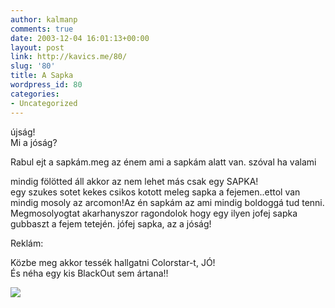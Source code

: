 ```yaml
---
author: kalmanp
comments: true
date: 2003-12-04 16:01:13+00:00
layout: post
link: http://kavics.me/80/
slug: '80'
title: A Sapka
wordpress_id: 80
categories:
- Uncategorized
---
```


újság!  
Mi a jóság?




Rabul ejt a sapkám.meg az énem ami a sapkám alatt van. szóval ha valami 




mindig fölötted áll akkor az nem lehet más csak egy SAPKA!  
egy szukes sotet kekes csikos kotott meleg sapka a fejemen..ettol van mindig mosoly az arcomon!Az én sapkám az ami mindig boldoggá tud tenni.  
Megmosolyogtat akarhanyszor ragondolok hogy egy ilyen jofej sapka gubbaszt a fejem tetején. jófej sapka, az a jóság!




Reklám:




Közbe meg akkor tessék hallgatni Colorstar-t, JÓ!  
És néha egy kis BlackOut sem ártana!!




![](http://kavics.freeblog.hu/Files/sapka.jpg)
